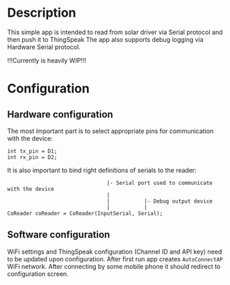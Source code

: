 # Description
This simple app is intended to read from solar driver via Serial protocol and then push it to ThingSpeak
The app also supports debug logging via Hardware Serial protocol.

!!!Currently is heavily WIP!!!

# Configuration


## Hardware configuration
The most important part is to select appropriate pins for communication with the device:
```
int tx_pin = D1;
int rx_pin = D2;
```

It is also important to bind right definitions of serials to the reader:
```
                                |- Serial port used to communicate with the device
                                |
                                |           |- Debug output device
                                |           |
CoReader coReader = CoReader(InputSerial, Serial);
```

## Software configuration
WiFi settings and ThingSpeak configuration (Channel ID and API key) need to be updated upon configuration.
After first run app creates `AutoConnectAP` WiFi network. After connecting by some mobile phone it should redirect to configuration screen.